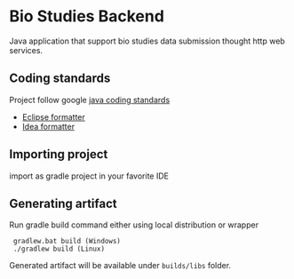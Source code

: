 # Bio Studies Backend
Java application that support bio studies data submission thought http web services.

## Coding standards
Project follow google [java coding standards](https://google.github.io/styleguide/javaguide.html)

- [Eclipse formatter](https://github.com/google/styleguide/blob/gh-pages/eclipse-java-google-style.xml)
- [Idea formatter](https://github.com/google/styleguide/blob/gh-pages/intellij-java-google-style.xml)

## Importing project

import as gradle project in your favorite IDE


## Generating artifact

Run gradle build command either using local distribution or wrapper
 
 ```
  gradlew.bat build (Windows)
  ./gradlew build (Linux)
 ```

Generated artifact will be available under `builds/libs` folder.